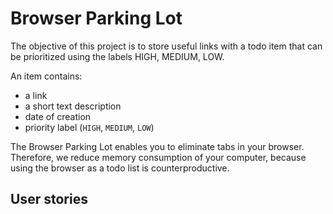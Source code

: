 # Browser Parking Lot 

The objective of this project is to store useful links with a todo item that can be prioritized using the labels HIGH, MEDIUM, LOW.   

An item contains:  

- a link   
- a short text description  
- date of creation   
- priority label (`HIGH`, `MEDIUM`, `LOW`)  

The Browser Parking Lot enables you to eliminate tabs in your browser. Therefore, we reduce memory consumption of your computer, because using the browser as a todo list is counterproductive.  

## User stories  

``` 
``` 